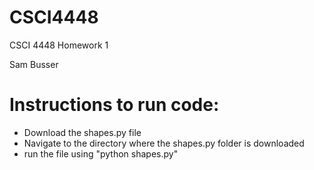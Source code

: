 # CSCI4448

CSCI 4448 Homework 1

Sam Busser

# Instructions to run code:

- Download the shapes.py file
- Navigate to the directory where the shapes.py folder is downloaded
- run the file using "python shapes.py"
